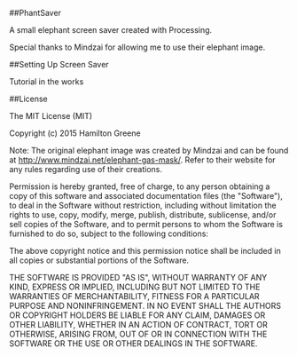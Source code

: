 ##PhantSaver

A small elephant screen saver created with Processing. 

Special thanks to Mindzai for allowing me to use their elephant image.

##Setting Up Screen Saver

Tutorial in the works

##License

The MIT License (MIT)

Copyright (c) 2015 Hamilton Greene

Note: The original elephant image was created by Mindzai and can be found at http://www.mindzai.net/elephant-gas-mask/.  Refer to their website for any rules regarding use of their creations.

Permission is hereby granted, free of charge, to any person obtaining a copy
of this software and associated documentation files (the "Software"), to deal
in the Software without restriction, including without limitation the rights
to use, copy, modify, merge, publish, distribute, sublicense, and/or sell
copies of the Software, and to permit persons to whom the Software is
furnished to do so, subject to the following conditions:

The above copyright notice and this permission notice shall be included in all
copies or substantial portions of the Software.

THE SOFTWARE IS PROVIDED "AS IS", WITHOUT WARRANTY OF ANY KIND, EXPRESS OR
IMPLIED, INCLUDING BUT NOT LIMITED TO THE WARRANTIES OF MERCHANTABILITY,
FITNESS FOR A PARTICULAR PURPOSE AND NONINFRINGEMENT. IN NO EVENT SHALL THE
AUTHORS OR COPYRIGHT HOLDERS BE LIABLE FOR ANY CLAIM, DAMAGES OR OTHER
LIABILITY, WHETHER IN AN ACTION OF CONTRACT, TORT OR OTHERWISE, ARISING FROM,
OUT OF OR IN CONNECTION WITH THE SOFTWARE OR THE USE OR OTHER DEALINGS IN THE
SOFTWARE.